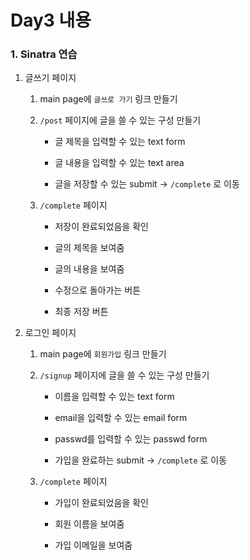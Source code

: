 # Day3 내용


### 1. Sinatra 연습

1. 글쓰기 페이지

    1. main page에 `글쓰로 가기` 링크 만들기

    1. `/post` 페이지에 글을 쓸 수 있는 구성 만들기

        * 글 제목을 입력할 수 있는 text form

        * 글 내용을 입력할 수 있는 text area

        * 글을 저장할 수 있는 submit -> `/complete` 로 이동

    1. `/complete` 페이지

        * 저장이 완료되었음을 확인

        * 글의 제목을 보여줌

        * 글의 내용을 보여줌

        * 수정으로 돌아가는 버튼

        * 최종 저장 버튼

1. 로그인 페이지

    1. main page에 `회원가입` 링크 만들기

    1. `/signup` 페이지에 글을 쓸 수 있는 구성 만들기

        * 이름을 입력할 수 있는 text form

        * email을 입력할 수 있는 email form

        * passwd를 입력할 수 있는 passwd form

        * 가입을 완료하는 submit -> `/complete` 로 이동

    1. `/complete` 페이지

        * 가입이 완료되었음을 확인

        * 회원 이름을 보여줌

        * 가입 이메일을 보여줌